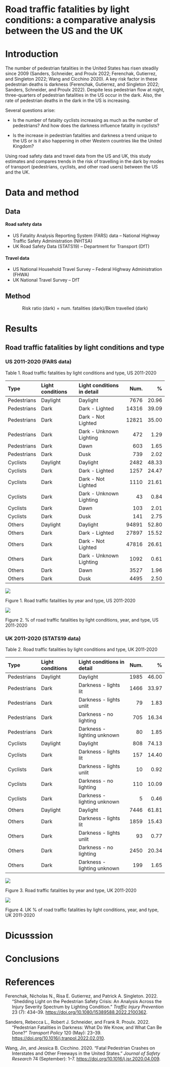 Road traffic fatalities by light conditions: a comparative analysis
between the US and the UK
================

# Introduction

The number of pedestrian fatalities in the United States has risen
steadily since 2009 (Sanders, Schneider, and Proulx 2022; Ferenchak,
Gutierrez, and Singleton 2022; Wang and Cicchino 2020). A key risk
factor in these pedestrian deaths is darkness (Ferenchak, Gutierrez, and
Singleton 2022; Sanders, Schneider, and Proulx 2022). Despite less
pedestrian flow at night, three-quarters of pedestrian fatalities in the
US occur in the dark. Also, the rate of pedestrian deaths in the dark in
the US is increasing.

<!-- Speed limits, number of lanes, roadway type, and presence of traffic control were found significantly associated with the likelihood of a pedestrian fatality occurring in darkness as compared to daylight. Alcohol usage by drivers or pedestrians and sociodemographic characteristics were also positively associated with fatal injuries in darkness [@sanders_pedestrian_2022]. -->

Several questions arise:

- Is the number of fatality cyclists increasing as much as the number of
  pedestrians? And how does the darkness influence fatality in cyclists?

- Is the increase in pedestrian fatalities and darkness a trend unique
  to the US or is it also happening in other Western countries like the
  United Kingdom?

Using road safety data and travel data from the US and UK, this study
estimates and compares trends in the risk of travelling in the dark by
modes of transport (pedestrians, cyclists, and other road users) between
the US and the UK.

<!-- The study also examines correlates that explain the higher fatality rate at night in the UK. -->

# Data and method

## Data

#### Road safety data

- US Fatality Analysis Reporting System (FARS) data – National Highway
  Traffic Safety Administration (NHTSA)
- UK Road Safety Data (STATS19) – Department for Transport (DfT)

#### Travel data

- US National Household Travel Survey – Federal Highway Administration
  (FHWA)
- UK National Travel Survey – DfT

## Method

$$ \text{Risk ratio (dark)} = \text{num. fatalities (dark)}/\text{Bkm travelled (dark)}$$

# Results

## Road traffic fatalities by light conditions and type

### US 2011-2020 (FARS data)

Table 1. Road traffic fatalities by light conditions and type, US
2011-2020

| Type        | Light conditions | Light conditions in detail |  Num. |     % |
|:------------|:-----------------|:---------------------------|------:|------:|
| Pedestrians | Daylight         | Daylight                   |  7676 | 20.96 |
| Pedestrians | Dark             | Dark - Lighted             | 14316 | 39.09 |
| Pedestrians | Dark             | Dark - Not Lighted         | 12821 | 35.00 |
| Pedestrians | Dark             | Dark - Unknown Lighting    |   472 |  1.29 |
| Pedestrians | Dark             | Dawn                       |   603 |  1.65 |
| Pedestrians | Dark             | Dusk                       |   739 |  2.02 |
| Cyclists    | Daylight         | Daylight                   |  2482 | 48.33 |
| Cyclists    | Dark             | Dark - Lighted             |  1257 | 24.47 |
| Cyclists    | Dark             | Dark - Not Lighted         |  1110 | 21.61 |
| Cyclists    | Dark             | Dark - Unknown Lighting    |    43 |  0.84 |
| Cyclists    | Dark             | Dawn                       |   103 |  2.01 |
| Cyclists    | Dark             | Dusk                       |   141 |  2.75 |
| Others      | Daylight         | Daylight                   | 94891 | 52.80 |
| Others      | Dark             | Dark - Lighted             | 27897 | 15.52 |
| Others      | Dark             | Dark - Not Lighted         | 47816 | 26.61 |
| Others      | Dark             | Dark - Unknown Lighting    |  1092 |  0.61 |
| Others      | Dark             | Dawn                       |  3527 |  1.96 |
| Others      | Dark             | Dusk                       |  4495 |  2.50 |

![](README_files/figure-gfm/fig1-1.png)<!-- -->

Figure 1. Road traffic fatalities by year and type, US 2011-2020

![](README_files/figure-gfm/fig2-1.png)<!-- -->

Figure 2. % of road traffic fatalities by light conditions, year, and
type, US 2011-2020

### UK 2011-2020 (STATS19 data)

Table 2. Road traffic fatalities by light conditions and type, UK
2011-2020

| Type        | Light conditions | Light conditions in detail  | Num. |     % |
|:------------|:-----------------|:----------------------------|-----:|------:|
| Pedestrians | Daylight         | Daylight                    | 1985 | 46.00 |
| Pedestrians | Dark             | Darkness - lights lit       | 1466 | 33.97 |
| Pedestrians | Dark             | Darkness - lights unlit     |   79 |  1.83 |
| Pedestrians | Dark             | Darkness - no lighting      |  705 | 16.34 |
| Pedestrians | Dark             | Darkness - lighting unknown |   80 |  1.85 |
| Cyclists    | Daylight         | Daylight                    |  808 | 74.13 |
| Cyclists    | Dark             | Darkness - lights lit       |  157 | 14.40 |
| Cyclists    | Dark             | Darkness - lights unlit     |   10 |  0.92 |
| Cyclists    | Dark             | Darkness - no lighting      |  110 | 10.09 |
| Cyclists    | Dark             | Darkness - lighting unknown |    5 |  0.46 |
| Others      | Daylight         | Daylight                    | 7446 | 61.81 |
| Others      | Dark             | Darkness - lights lit       | 1859 | 15.43 |
| Others      | Dark             | Darkness - lights unlit     |   93 |  0.77 |
| Others      | Dark             | Darkness - no lighting      | 2450 | 20.34 |
| Others      | Dark             | Darkness - lighting unknown |  199 |  1.65 |

![](README_files/figure-gfm/fig3-1.png)<!-- -->

Figure 3. Road traffic fatalities by year and type, UK 2011-2020

![](README_files/figure-gfm/fig4-1.png)<!-- -->

Figure 4. UK % of road traffic fatalities by light conditions, year, and
type, UK 2011-2020

# Dicusssion

# Conclusions

# References

<div id="refs" class="references csl-bib-body hanging-indent">

<div id="ref-ferenchak_shedding_2022" class="csl-entry">

Ferenchak, Nicholas N., Risa E. Gutierrez, and Patrick A. Singleton.
2022. “Shedding Light on the Pedestrian Safety Crisis: An Analysis
Across the Injury Severity Spectrum by Lighting Condition.” *Traffic
Injury Prevention* 23 (7): 434–39.
<https://doi.org/10.1080/15389588.2022.2100362>.

</div>

<div id="ref-sanders_pedestrian_2022" class="csl-entry">

Sanders, Rebecca L., Robert J. Schneider, and Frank R. Proulx. 2022.
“Pedestrian Fatalities in Darkness: What Do We Know, and What Can Be
Done?” *Transport Policy* 120 (May): 23–39.
<https://doi.org/10.1016/j.tranpol.2022.02.010>.

</div>

<div id="ref-wang_fatal_2020" class="csl-entry">

Wang, Jin, and Jessica B. Cicchino. 2020. “Fatal Pedestrian Crashes on
Interstates and Other Freeways in the United States.” *Journal of Safety
Research* 74 (September): 1–7.
<https://doi.org/10.1016/j.jsr.2020.04.009>.

</div>

</div>
